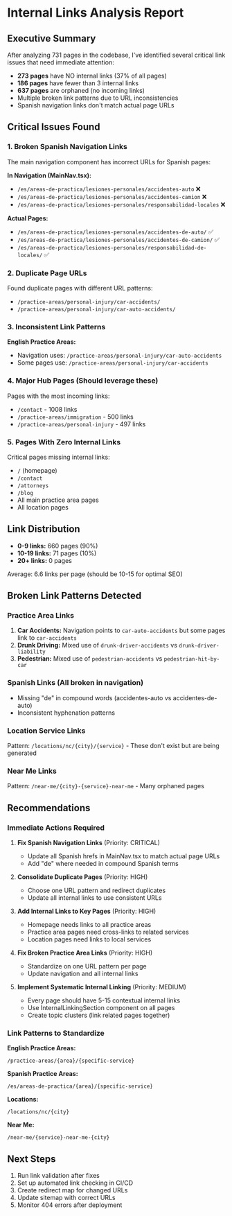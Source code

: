 # Internal Links Analysis Report

## Executive Summary

After analyzing 731 pages in the codebase, I've identified several critical link issues that need immediate attention:

- **273 pages** have NO internal links (37% of all pages)
- **186 pages** have fewer than 3 internal links
- **637 pages** are orphaned (no incoming links)
- Multiple broken link patterns due to URL inconsistencies
- Spanish navigation links don't match actual page URLs

## Critical Issues Found

### 1. Broken Spanish Navigation Links

The main navigation component has incorrect URLs for Spanish pages:

**In Navigation (MainNav.tsx):**

- `/es/areas-de-practica/lesiones-personales/accidentes-auto` ❌
- `/es/areas-de-practica/lesiones-personales/accidentes-camion` ❌
- `/es/areas-de-practica/lesiones-personales/responsabilidad-locales` ❌

**Actual Pages:**

- `/es/areas-de-practica/lesiones-personales/accidentes-de-auto/` ✅
- `/es/areas-de-practica/lesiones-personales/accidentes-de-camion/` ✅
- `/es/areas-de-practica/lesiones-personales/responsabilidad-de-locales/` ✅

### 2. Duplicate Page URLs

Found duplicate pages with different URL patterns:

- `/practice-areas/personal-injury/car-accidents/`
- `/practice-areas/personal-injury/car-auto-accidents/`

### 3. Inconsistent Link Patterns

**English Practice Areas:**

- Navigation uses: `/practice-areas/personal-injury/car-auto-accidents`
- Some pages use: `/practice-areas/personal-injury/car-accidents`

### 4. Major Hub Pages (Should leverage these)

Pages with the most incoming links:

- `/contact` - 1008 links
- `/practice-areas/immigration` - 500 links
- `/practice-areas/personal-injury` - 497 links

### 5. Pages With Zero Internal Links

Critical pages missing internal links:

- `/` (homepage)
- `/contact`
- `/attorneys`
- `/blog`
- All main practice area pages
- All location pages

## Link Distribution

- **0-9 links:** 660 pages (90%)
- **10-19 links:** 71 pages (10%)
- **20+ links:** 0 pages

Average: 6.6 links per page (should be 10-15 for optimal SEO)

## Broken Link Patterns Detected

### Practice Area Links

1. **Car Accidents:** Navigation points to `car-auto-accidents` but some pages link to `car-accidents`
2. **Drunk Driving:** Mixed use of `drunk-driver-accidents` vs `drunk-driver-liability`
3. **Pedestrian:** Mixed use of `pedestrian-accidents` vs `pedestrian-hit-by-car`

### Spanish Links (All broken in navigation)

- Missing "de" in compound words (accidentes-auto vs accidentes-de-auto)
- Inconsistent hyphenation patterns

### Location Service Links

Pattern: `/locations/nc/{city}/{service}` - These don't exist but are being generated

### Near Me Links

Pattern: `/near-me/{city}-{service}-near-me` - Many orphaned pages

## Recommendations

### Immediate Actions Required

1. **Fix Spanish Navigation Links** (Priority: CRITICAL)

   - Update all Spanish hrefs in MainNav.tsx to match actual page URLs
   - Add "de" where needed in compound Spanish terms

2. **Consolidate Duplicate Pages** (Priority: HIGH)

   - Choose one URL pattern and redirect duplicates
   - Update all internal links to use consistent URLs

3. **Add Internal Links to Key Pages** (Priority: HIGH)

   - Homepage needs links to all practice areas
   - Practice area pages need cross-links to related services
   - Location pages need links to local services

4. **Fix Broken Practice Area Links** (Priority: HIGH)

   - Standardize on one URL pattern per page
   - Update navigation and all internal links

5. **Implement Systematic Internal Linking** (Priority: MEDIUM)
   - Every page should have 5-15 contextual internal links
   - Use InternalLinkingSection component on all pages
   - Create topic clusters (link related pages together)

### Link Patterns to Standardize

**English Practice Areas:**

```
/practice-areas/{area}/{specific-service}
```

**Spanish Practice Areas:**

```
/es/areas-de-practica/{area}/{specific-service}
```

**Locations:**

```
/locations/nc/{city}
```

**Near Me:**

```
/near-me/{service}-near-me-{city}
```

## Next Steps

1. Run link validation after fixes
2. Set up automated link checking in CI/CD
3. Create redirect map for changed URLs
4. Update sitemap with correct URLs
5. Monitor 404 errors after deployment
